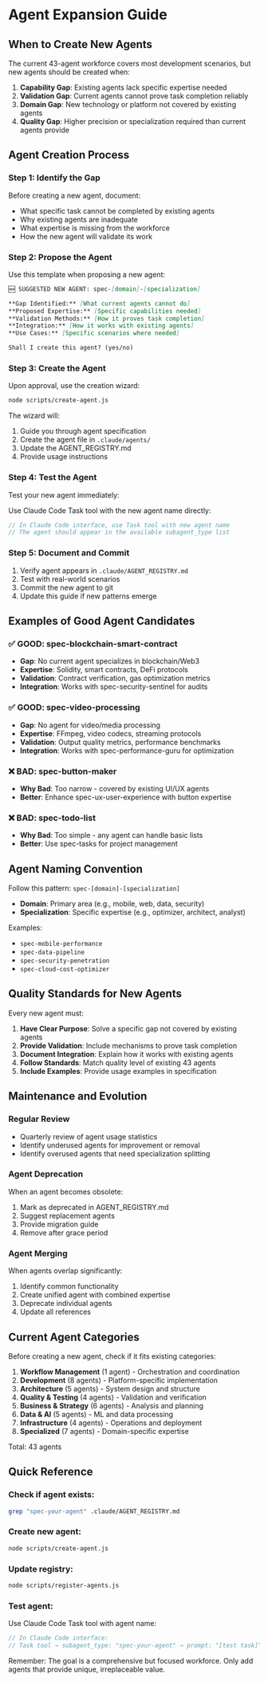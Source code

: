 # Agent Expansion Guide

## When to Create New Agents

The current 43-agent workforce covers most development scenarios, but new agents should be created when:

1. **Capability Gap**: Existing agents lack specific expertise needed
2. **Validation Gap**: Current agents cannot prove task completion reliably
3. **Domain Gap**: New technology or platform not covered by existing agents
4. **Quality Gap**: Higher precision or specialization required than current agents provide

## Agent Creation Process

### Step 1: Identify the Gap
Before creating a new agent, document:
- What specific task cannot be completed by existing agents
- Why existing agents are inadequate
- What expertise is missing from the workforce
- How the new agent will validate its work

### Step 2: Propose the Agent
Use this template when proposing a new agent:

```markdown
🆕 SUGGESTED NEW AGENT: spec-[domain]-[specialization]

**Gap Identified:** [What current agents cannot do]
**Proposed Expertise:** [Specific capabilities needed]
**Validation Methods:** [How it proves task completion]
**Integration:** [How it works with existing agents]
**Use Cases:** [Specific scenarios where needed]

Shall I create this agent? (yes/no)
```

### Step 3: Create the Agent
Upon approval, use the creation wizard:

```bash
node scripts/create-agent.js
```

The wizard will:
1. Guide you through agent specification
2. Create the agent file in `.claude/agents/`
3. Update the AGENT_REGISTRY.md
4. Provide usage instructions

### Step 4: Test the Agent
Test your new agent immediately:

Use Claude Code Task tool with the new agent name directly:
```javascript
// In Claude Code interface, use Task tool with new agent name
// The agent should appear in the available subagent_type list
```

### Step 5: Document and Commit
1. Verify agent appears in `.claude/AGENT_REGISTRY.md`
2. Test with real-world scenarios
3. Commit the new agent to git
4. Update this guide if new patterns emerge

## Examples of Good Agent Candidates

### ✅ GOOD: spec-blockchain-smart-contract
- **Gap**: No current agent specializes in blockchain/Web3
- **Expertise**: Solidity, smart contracts, DeFi protocols
- **Validation**: Contract verification, gas optimization metrics
- **Integration**: Works with spec-security-sentinel for audits

### ✅ GOOD: spec-video-processing
- **Gap**: No agent for video/media processing
- **Expertise**: FFmpeg, video codecs, streaming protocols
- **Validation**: Output quality metrics, performance benchmarks
- **Integration**: Works with spec-performance-guru for optimization

### ❌ BAD: spec-button-maker
- **Why Bad**: Too narrow - covered by existing UI/UX agents
- **Better**: Enhance spec-ux-user-experience with button expertise

### ❌ BAD: spec-todo-list
- **Why Bad**: Too simple - any agent can handle basic lists
- **Better**: Use spec-tasks for project management

## Agent Naming Convention

Follow this pattern: `spec-[domain]-[specialization]`

- **Domain**: Primary area (e.g., mobile, web, data, security)
- **Specialization**: Specific expertise (e.g., optimizer, architect, analyst)

Examples:
- `spec-mobile-performance`
- `spec-data-pipeline`
- `spec-security-penetration`
- `spec-cloud-cost-optimizer`

## Quality Standards for New Agents

Every new agent must:

1. **Have Clear Purpose**: Solve a specific gap not covered by existing agents
2. **Provide Validation**: Include mechanisms to prove task completion
3. **Document Integration**: Explain how it works with existing agents
4. **Follow Standards**: Match quality level of existing 43 agents
5. **Include Examples**: Provide usage examples in specification

## Maintenance and Evolution

### Regular Review
- Quarterly review of agent usage statistics
- Identify underused agents for improvement or removal
- Identify overused agents that need specialization splitting

### Agent Deprecation
When an agent becomes obsolete:
1. Mark as deprecated in AGENT_REGISTRY.md
2. Suggest replacement agents
3. Provide migration guide
4. Remove after grace period

### Agent Merging
When agents overlap significantly:
1. Identify common functionality
2. Create unified agent with combined expertise
3. Deprecate individual agents
4. Update all references

## Current Agent Categories

Before creating a new agent, check if it fits existing categories:

1. **Workflow Management** (1 agent) - Orchestration and coordination
2. **Development** (8 agents) - Platform-specific implementation
3. **Architecture** (5 agents) - System design and structure
4. **Quality & Testing** (4 agents) - Validation and verification
5. **Business & Strategy** (6 agents) - Analysis and planning
6. **Data & AI** (5 agents) - ML and data processing
7. **Infrastructure** (4 agents) - Operations and deployment
8. **Specialized** (7 agents) - Domain-specific expertise

Total: 43 agents

## Quick Reference

### Check if agent exists:
```bash
grep "spec-your-agent" .claude/AGENT_REGISTRY.md
```

### Create new agent:
```bash
node scripts/create-agent.js
```

### Update registry:
```bash
node scripts/register-agents.js
```

### Test agent:
Use Claude Code Task tool with agent name:
```javascript
// In Claude Code interface: 
// Task tool → subagent_type: "spec-your-agent" → prompt: "[test task]"
```

Remember: The goal is a comprehensive but focused workforce. Only add agents that provide unique, irreplaceable value.